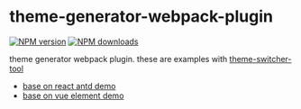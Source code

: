 # theme-generator-webpack-plugin

[![NPM version](https://img.shields.io/npm/v/theme-generator-webpack-plugin.svg?style=flat)](https://npmjs.org/package/theme-generator-webpack-plugin)
[![NPM downloads](http://img.shields.io/npm/dm/theme-generator-webpack-plugin.svg?style=flat)](https://npmjs.org/package/theme-generator-webpack-plugin)

theme generator webpack plugin.
these are examples with [theme-switcher-tool](https://github.com/huangshuwei/theme-switcher-tool)
- [base on react antd demo](http://doc.huangsw.com/theme-generator-webpack-plugin/react-antd/)
- [base on vue element demo](http://doc.huangsw.com/theme-generator-webpack-plugin/vue-element/)
